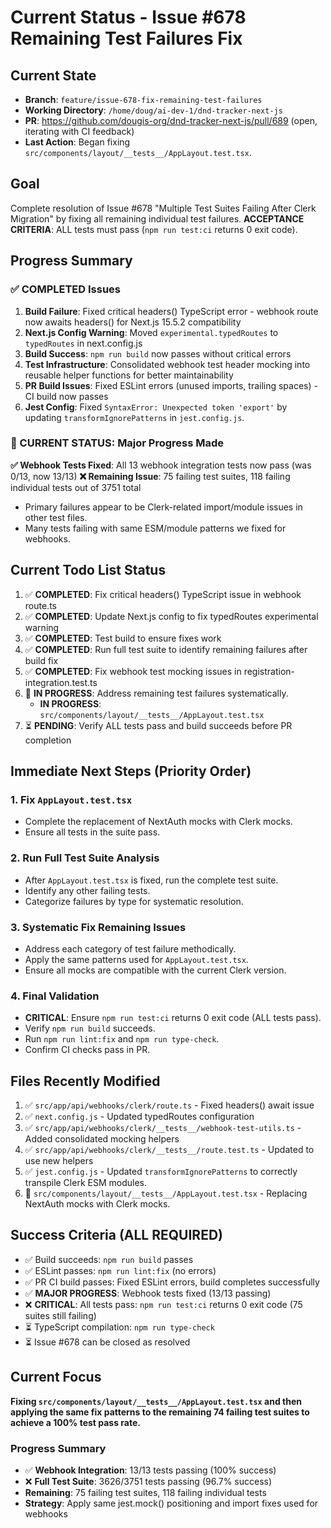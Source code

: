 # Current Status - Issue #678 Remaining Test Failures Fix

## Current State
- **Branch**: `feature/issue-678-fix-remaining-test-failures`
- **Working Directory**: `/home/doug/ai-dev-1/dnd-tracker-next-js`
- **PR**: https://github.com/dougis-org/dnd-tracker-next-js/pull/689 (open, iterating with CI feedback)
- **Last Action**: Began fixing `src/components/layout/__tests__/AppLayout.test.tsx`.

## Goal
Complete resolution of Issue #678 "Multiple Test Suites Failing After Clerk Migration" by fixing all remaining individual test failures. **ACCEPTANCE CRITERIA**: ALL tests must pass (`npm run test:ci` returns 0 exit code).

## Progress Summary

### ✅ COMPLETED Issues
1. **Build Failure**: Fixed critical headers() TypeScript error - webhook route now awaits headers() for Next.js 15.5.2 compatibility
2. **Next.js Config Warning**: Moved `experimental.typedRoutes` to `typedRoutes` in next.config.js
3. **Build Success**: `npm run build` now passes without critical errors
4. **Test Infrastructure**: Consolidated webhook test header mocking into reusable helper functions for better maintainability
5. **PR Build Issues**: Fixed ESLint errors (unused imports, trailing spaces) - CI build now passes
6. **Jest Config**: Fixed `SyntaxError: Unexpected token 'export'` by updating `transformIgnorePatterns` in `jest.config.js`.

### 🔄 CURRENT STATUS: Major Progress Made
**✅ Webhook Tests Fixed**: All 13 webhook integration tests now pass (was 0/13, now 13/13)
**❌ Remaining Issue**: 75 failing test suites, 118 failing individual tests out of 3751 total
- Primary failures appear to be Clerk-related import/module issues in other test files.
- Many tests failing with same ESM/module patterns we fixed for webhooks.

## Current Todo List Status

1. ✅ **COMPLETED**: Fix critical headers() TypeScript issue in webhook route.ts
2. ✅ **COMPLETED**: Update Next.js config to fix typedRoutes experimental warning  
3. ✅ **COMPLETED**: Test build to ensure fixes work
4. ✅ **COMPLETED**: Run full test suite to identify remaining failures after build fix
5. ✅ **COMPLETED**: Fix webhook test mocking issues in registration-integration.test.ts
6. 🔄 **IN PROGRESS**: Address remaining test failures systematically.
    - **IN PROGRESS**: `src/components/layout/__tests__/AppLayout.test.tsx`
7. ⏳ **PENDING**: Verify ALL tests pass and build succeeds before PR completion

## Immediate Next Steps (Priority Order)

### 1. Fix `AppLayout.test.tsx`
- Complete the replacement of NextAuth mocks with Clerk mocks.
- Ensure all tests in the suite pass.

### 2. Run Full Test Suite Analysis
- After `AppLayout.test.tsx` is fixed, run the complete test suite.
- Identify any other failing tests.
- Categorize failures by type for systematic resolution.

### 3. Systematic Fix Remaining Issues
- Address each category of test failure methodically.
- Apply the same patterns used for `AppLayout.test.tsx`.
- Ensure all mocks are compatible with the current Clerk version.

### 4. Final Validation
- **CRITICAL**: Ensure `npm run test:ci` returns 0 exit code (ALL tests pass).
- Verify `npm run build` succeeds.
- Run `npm run lint:fix` and `npm run type-check`.
- Confirm CI checks pass in PR.

## Files Recently Modified
1. ✅ `src/app/api/webhooks/clerk/route.ts` - Fixed headers() await issue
2. ✅ `next.config.js` - Updated typedRoutes configuration
3. ✅ `src/app/api/webhooks/clerk/__tests__/webhook-test-utils.ts` - Added consolidated mocking helpers
4. ✅ `src/app/api/webhooks/clerk/__tests__/route.test.ts` - Updated to use new helpers
5. ✅ `jest.config.js` - Updated `transformIgnorePatterns` to correctly transpile Clerk ESM modules.
6. 🔄 `src/components/layout/__tests__/AppLayout.test.tsx` - Replacing NextAuth mocks with Clerk mocks.

## Success Criteria (ALL REQUIRED)
- ✅ Build succeeds: `npm run build` passes
- ✅ ESLint passes: `npm run lint:fix` (no errors)
- ✅ PR CI build passes: Fixed ESLint errors, build completes successfully
- ✅ **MAJOR PROGRESS**: Webhook tests fixed (13/13 passing)
- ❌ **CRITICAL**: All tests pass: `npm run test:ci` returns 0 exit code (75 suites still failing)
- ⏳ TypeScript compilation: `npm run type-check`
- ⏳ Issue #678 can be closed as resolved

## Current Focus
**Fixing `src/components/layout/__tests__/AppLayout.test.tsx` and then applying the same fix patterns to the remaining 74 failing test suites to achieve a 100% test pass rate.**

### Progress Summary
- ✅ **Webhook Integration**: 13/13 tests passing (100% success)
- ❌ **Full Test Suite**: 3626/3751 tests passing (96.7% success)
- **Remaining**: 75 failing test suites, 118 failing individual tests
- **Strategy**: Apply same jest.mock() positioning and import fixes used for webhooks
